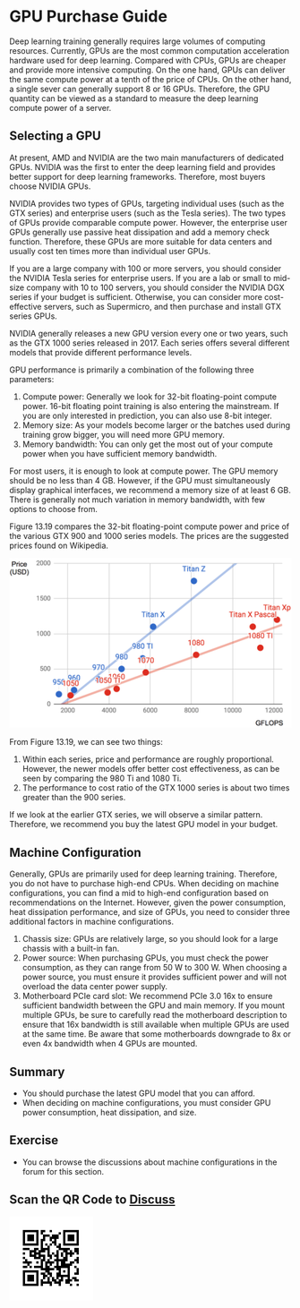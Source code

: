 # GPU Purchase Guide

Deep learning training generally requires large volumes of computing resources. Currently, GPUs are the most common computation acceleration hardware used for deep learning. Compared with CPUs, GPUs are cheaper and provide more intensive computing. On the one hand, GPUs can deliver the same compute power at a tenth of the price of CPUs. On the other hand, a single sever can generally support 8 or 16 GPUs. Therefore, the GPU quantity can be viewed as a standard to measure the deep learning compute power of a server.

## Selecting a GPU

At present, AMD and NVIDIA are the two main manufacturers of dedicated GPUs. NVIDIA was the first to enter the deep learning field and provides better support for deep learning frameworks. Therefore, most buyers choose NVIDIA GPUs.

NVIDIA provides two types of GPUs, targeting individual uses (such as the GTX series) and enterprise users (such as the Tesla series). The two types of GPUs provide comparable compute power. However, the enterprise user GPUs generally use passive heat dissipation and add a memory check function. Therefore, these GPUs are more suitable for data centers and usually cost ten times more than individual user GPUs.

If you are a large company with 100 or more servers, you should consider the NVIDIA Tesla series for enterprise users. If you are a lab or small to mid-size company with 10 to 100 servers, you should consider the NVIDIA DGX series if your budget is sufficient. Otherwise, you can consider more cost-effective servers, such as Supermicro, and then purchase and install GTX series GPUs.

NVIDIA generally releases a new GPU version every one or two years, such as the GTX 1000 series released in 2017. Each series offers several different models that provide different performance levels.

GPU performance is primarily a combination of the following three parameters:

1. Compute power: Generally we look for 32-bit floating-point compute power. 16-bit floating point training is also entering the mainstream. If you are only interested in prediction, you can also use 8-bit integer.
2. Memory size: As your models become larger or the batches used during training grow bigger, you will need more GPU memory.
3. Memory bandwidth: You can only get the most out of your compute power when you have sufficient memory bandwidth.

For most users, it is enough to look at compute power. The GPU memory should be no less than 4 GB. However, if the GPU must simultaneously display graphical interfaces, we recommend a memory size of at least 6 GB. There is generally not much variation in memory bandwidth, with few options to choose from.

Figure 13.19 compares the 32-bit floating-point compute power and price of the various GTX 900 and 1000 series models. The prices are the suggested prices found on Wikipedia.

![Floating-point compute power and price comparison. ](../img/gtx.png)

From Figure 13.19, we can see two things:

1. Within each series, price and performance are roughly proportional. However, the newer models offer better cost effectiveness, as can be seen by comparing the 980 Ti and 1080 Ti.
2. The performance to cost ratio of the GTX 1000 series is about two times greater than the 900 series.

If we look at the earlier GTX series, we will observe a similar pattern. Therefore, we recommend you buy the latest GPU model in your budget.


## Machine Configuration

Generally, GPUs are primarily used for deep learning training. Therefore, you do not have to purchase high-end CPUs. When deciding on machine configurations, you can find a mid to high-end configuration based on recommendations on the Internet. However, given the power consumption, heat dissipation performance, and size of GPUs, you need to consider three additional factors in machine configurations.

1. Chassis size: GPUs are relatively large, so you should look for a large chassis with a built-in fan.
2. Power source: When purchasing GPUs, you must check the power consumption, as they can range from 50 W to 300 W. When choosing a power source, you must ensure it provides sufficient power and will not overload the data center power supply.
3. Motherboard PCIe card slot: We recommend PCIe 3.0 16x to ensure sufficient bandwidth between the GPU and main memory. If you mount multiple GPUs, be sure to carefully read the motherboard description to ensure that 16x bandwidth is still available when multiple GPUs are used at the same time. Be aware that some motherboards downgrade to 8x or even 4x bandwidth when 4 GPUs are mounted.


## Summary

* You should purchase the latest GPU model that you can afford.
* When deciding on machine configurations, you must consider GPU power consumption, heat dissipation, and size.

## Exercise

* You can browse the discussions about machine configurations in the forum for this section.

## Scan the QR Code to [Discuss](https://discuss.mxnet.io/t/2400)

![](../img/qr_buy-gpu.svg)
